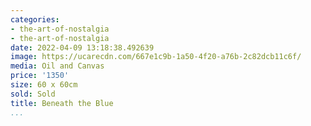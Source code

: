 ```yaml
---
categories:
- the-art-of-nostalgia
- the-art-of-nostalgia
date: 2022-04-09 13:18:38.492639
image: https://ucarecdn.com/667e1c9b-1a50-4f20-a76b-2c82dcb11c6f/
media: Oil and Canvas
price: '1350'
size: 60 x 60cm
sold: Sold
title: Beneath the Blue
...
```

